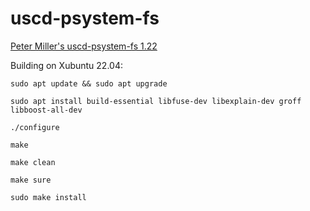 # uscd-psystem-fs
[Peter Miller's  uscd-psystem-fs 1.22](https://ucsd-psystem-fs.sourceforge.net/)

Building on Xubuntu 22.04:

`sudo apt update && sudo apt upgrade`

`sudo apt install build-essential libfuse-dev libexplain-dev groff libboost-all-dev`

`./configure`

`make`

`make clean`

`make sure`

`sudo make install`
